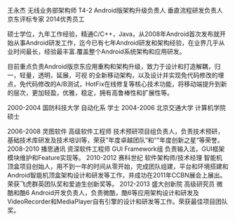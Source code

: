 王永杰 无线业务部架构师 T4-2 
Android版架构升级负责人 垂直流程研发负责人 京东评标专家 2014优秀员工

硕士学位，九年工作经验，精通C/C++，Java，从2008年Android首次发布就开始从事Android研发工作，迄今已有七年Android研发和架构经验，在业界几乎从业时间最长，经验最丰富.覆盖整个Android系统架构和应用研发。

目前重点负责Android版京东应用重构和架构升级，致力于设计和打造解耦，归一，轻量，透明，延展，可视
的全新移动架构，以及设计并实现免代码修改的埋点，免代码修改的A/B测试，HotFix在线修复等核心技术功能，将移动端提升到新的层次，更加轻盈，优雅，稳定，拥有高鲁棒性和扩展性等。

2000-2004 国防科技大学 自动化系 学士
2004-2006 北京交通大学 计算机学院 硕士

2006-2008 灵图软件 高级软件工程师 技术预研项目组负责人，负责技术预研，基础技术库研发及技术培训等，荣获”年度卓越团队”和“”年度创新之星“等荣誉。
2008-2010 播思通讯 资深软件工程师 GUI Framework组 负责输入法，GUI框架模块维护和Feature实现等。
2010-2012 赛科世纪 软件架构师/技术经理 智能机顶盒项目创始人，用不到一年的时间从零开始，完成团队组建，平台和环境搭建和Android智能机顶盒架构设计和研发等工作，并成功在2011年CCBN展会上展出。荣获飞虎群英团队奖和爱迪生创新奖等。
2012-2013 盛大创新院 高级研究员 微酷和酷6 Android开发负责人，负责微酷，酷6等应用架构设计和研发及VideoRecorder和MediaPlayer自有引擎的设计和研发等工作。荣获最佳项目团队奖。

